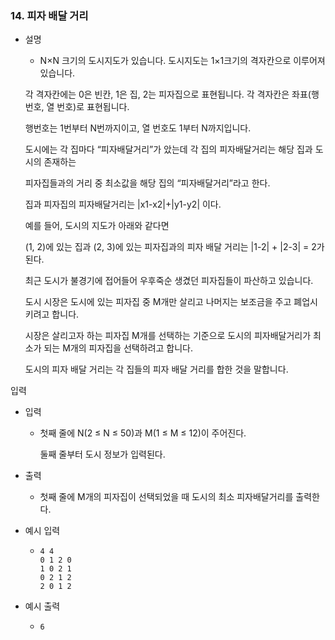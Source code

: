 ### 14. 피자 배달 거리

- 설명
   - N×N 크기의 도시지도가 있습니다. 도시지도는 1×1크기의 격자칸으로 이루어져 있습니다.

    각 격자칸에는 0은 빈칸, 1은 집, 2는 피자집으로 표현됩니다. 각 격자칸은 좌표(행번호, 열 번호)로 표현됩니다.
    
    행번호는 1번부터 N번까지이고, 열 번호도 1부터 N까지입니다.
    
    도시에는 각 집마다 “피자배달거리”가 았는데 각 집의 피자배달거리는 해당 집과 도시의 존재하는
    
    피자집들과의 거리 중 최소값을 해당 집의 “피자배달거리”라고 한다.
    
    집과 피자집의 피자배달거리는 |x1-x2|+|y1-y2| 이다.
    
    예를 들어, 도시의 지도가 아래와 같다면

    (1, 2)에 있는 집과 (2, 3)에 있는 피자집과의 피자 배달 거리는 |1-2| + |2-3| = 2가 된다.

    최근 도시가 불경기에 접어들어 우후죽순 생겼던 피자집들이 파산하고 있습니다.
    
    도시 시장은 도시에 있는 피자집 중 M개만 살리고 나머지는 보조금을 주고 폐업시키려고 합니다.
    
    시장은 살리고자 하는 피자집 M개를 선택하는 기준으로 도시의 피자배달거리가 최소가 되는 M개의 피자집을 선택하려고 합니다.
    
    도시의 피자 배달 거리는 각 집들의 피자 배달 거리를 합한 것을 말합니다.

입력

- 입력
    - 첫째 줄에 N(2 ≤ N ≤ 50)과 M(1 ≤ M ≤ 12)이 주어진다.

      둘째 줄부터 도시 정보가 입력된다.

- 출력
    - 첫째 줄에 M개의 피자집이 선택되었을 때 도시의 최소 피자배달거리를 출력한다.
    

- 예시 입력
    - ```
      4 4
      0 1 2 0
      1 0 2 1
      0 2 1 2
      2 0 1 2
      ```
    
- 예시 출력
    - ```
      6
      ```